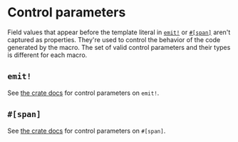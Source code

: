 # Control parameters

Field values that appear before the template literal in [`emit!`](https://docs.rs/emit/1.4.0/emit/macro.emit.html) or [`#[span]`](https://docs.rs/emit/1.4.0/emit/attr.span.html) aren't captured as properties. They're used to control the behavior of the code generated by the macro. The set of valid control parameters and their types is different for each macro.

## `emit!`

See [the crate docs](https://docs.rs/emit/1.4.0/emit/macro.emit.html#control-parameters) for control parameters on `emit!`.

## `#[span]`

See [the crate docs](https://docs.rs/emit/1.4.0/emit/attr.span.html#control-parameters) for control parameters on `#[span]`.
